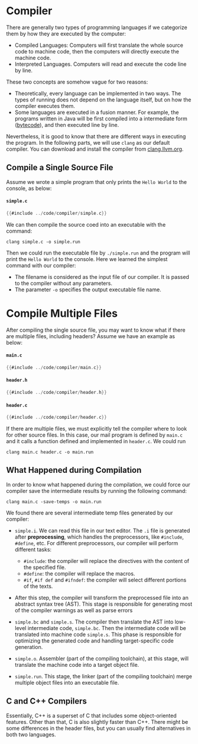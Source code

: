 # Compiler

There are generally two types of programming languages if we categorize them by how they are executed by the computer:

* Compiled Languages: Computers will first translate the whole source code to machine code, then the computers will directly execute the machine code.
* Interpreted Languages. Computers will read and execute the code line by line.

These two concepts are somehow vague for two reasons:

* Theoretically, every language can be implemented in two ways. The types of running does not depend on the language itself, but on how the compiler executes them.
* Some languages are executed in a fusion manner. For example, the programs written in Java will be first compiled into a intermediate form ([bytecode](https://en.wikipedia.org/wiki/Bytecode)), and then executed line by line.

Nevertheless, it is good to know that there are different ways in executing the program. In the following parts, we will use ``clang`` as our default compiler. You can download and install the compiler from [clang.llvm.org](https://clang.llvm.org/).

## Compile a Single Source File

Assume we wrote a simple program that only prints the `Hello World` to the console, as below:

#### **`simple.c`**
``` c
{{#include ../code/compiler/simple.c}}
```


We can then compile the source coed into an executable with the command: 

```clang simple.c -o simple.run```

Then we could run the executable file by ```./simple.run``` and the program will print the `Hello World` to the console. Here we learned the simplest command with our compiler:

* The filename is considered as the input file of our compiler. It is passed to the compiler without any parameters.
* The parameter `-o` specifies the output executable file name.

# Compile Multiple Files

After compiling the single source file, you may want to know what if there are multiple files, including headers? Assume we have an example as below:

#### **`main.c`**
``` c
{{#include ../code/compiler/main.c}}
```
#### **`header.h`**
``` c
{{#include ../code/compiler/header.h}}
```
#### **`header.c`**
``` c
{{#include ../code/compiler/header.c}}
```

If there are multiple files, we must explicitly tell the compiler where to look for other source files. In this case, our mail program is defined by `main.c` and it calls a function defined and implemented in `header.c`. We could run 

`
clang main.c header.c -o main.run
`

## What Happened during Compilation

In order to know what happened during the compilation, we could force our compiler save the intermediate results by running the following command:

`
clang main.c -save-temps -o main.run
`

We found there are several intermediate temp files generated by our compiler:

* `simple.i`. We can read this file in our text editor. The `.i` file is generated after **preprocessing**, which handles the preprocessors, like `#include`, `#define`, etc. For different preprocessors, our compiler will perform different tasks:
  
  * `#include`: the compiler will replace the directives with the content of the specified file.
  * `#define`: the compiler will replace the macros.
  * `#if`, `#if def` and `#ifndef`: the compiler will select different portions of the texts.

* After this step, the compiler will transform the preprocessed file into an abstract syntax tree (AST). This stage is responsible for generating most of the compiler warnings as well as parse errors

* `simple.bc` and `simple.s`. The compiler then translate the AST into low-level intermediate code, `simple.bc`. Then the intermediate code will be translated into machine code `simple.s`. This phase is responsible for optimizing the generated code and handling target-specific code generation.

* `simple.o`. Assembler (part of the compiling toolchain), at this stage, will translate the machine code into a target object file.
  
* `simple.run`. This stage, the linker (part of the compiling toolchain) merge multiple object files into an executable file.

## C and C++ Compilers

Essentially, C++ is a superset of C that includes some object-oriented features. Other than that, C is also slightly faster than C++. There might be some differences in the header files, but you can usually find alternatives in both two languages.
